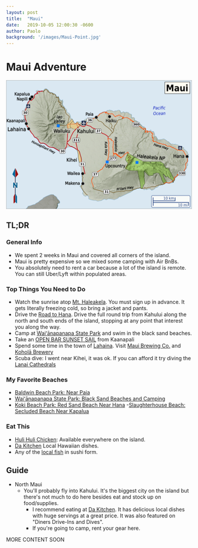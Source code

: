 ```yaml
---
layout: post
title:  "Maui"
date:   2019-10-05 12:00:30 -0600
author: Paolo
background: '/images/Maui-Point.jpg' 
---
```


# Maui Adventure

<img src="/images/maui-map.png" class="img-fluid" alt="https://commons.wikimedia.org/wiki/File:Maui_region_map_EN.png">

## TL;DR

### General Info
- We spent 2 weeks in Maui and covered all corners of the island.
- Maui is pretty expensive so we mixed some camping with Air BnBs.
- You absolutely need to rent a car because a lot of the island is remote. You can still Uber/Lyft within populated areas.

### Top Things You Need to Do
- Watch the sunrise atop [Mt. Haleakela](https://www.nps.gov/hale/planyourvisit/sunrise-and-sunset.htm). You must sign up in advance. It gets literally freezing cold, so bring a jacket and pants.
- Drive the [Road to Hana](https://roadtohana.com/). Drive the full round trip from Kahului along the north and south ends of the island, stopping at any point that interest you along the way.
- Camp at [Waiʻānapanapa State Park](https://www.google.com/search?q=wainapana+state+park&rlz=1C1CHBF_enUS878US878&oq=wainapana+state+park&aqs=chrome..69i57j0l7.5449j0j1&sourceid=chrome&ie=UTF-8) and swim in the black sand beaches.
- Take an [OPEN BAR SUNSET SAIL](https://teralani.net/Maui-Sunset-Sail/original.htm) from Kaanapali
- Spend some time in the town of [Lahaina](https://www.google.com/search?gs_ssp=eJzj4tDP1TcoNsgqNmD0Ys9JzEjMzEsEADcaBd4&q=lahaina&rlz=1C1CHBF_enUS878US878&oq=Lah&aqs=chrome.1.69i57j46j0l2j46j0l2.3265j0j1&sourceid=chrome&ie=UTF-8). Visit [Maui Brewing Co.](https://www.mbcrestaurants.com/lahaina/) and [Koholā Brewery](https://www.koholabrewery.com/)
- Scuba dive: I went near Kihei, it was ok. If you can afford it try diving the [Lanai Cathedrals](https://www.google.com/search?rlz=1C1CHBF_enUS878US878&sxsrf=ALeKk03Y48I7WcvFCsdn48Qhfu3UZm5x7w%3A1589685181845&ei=vavAXv6VM830tAaprbboDA&q=lanai+cathedrals&oq=lanai+cath&gs_lcp=CgZwc3ktYWIQAxgAMgIIADIECAAQQzICCAAyAggAMgIIADICCAAyAggAOgQIIxAnOgUIABCRAjoFCAAQgwE6BwgAEBQQhwJQtxpYqCxg-DVoAHAAeACAAdoHiAGkEZIBCTcuMS41LTEuMZgBAKABAaoBB2d3cy13aXo&sclient=psy-ab)

### My Favorite Beaches
- [Baldwin Beach Park: Near Paia](https://www.google.com/search?rlz=1C1CHBF_enUS878US878&sxsrf=ALeKk00TMToICjL_0w6KwyjGX2ZqSmiMmQ%3A1589684717708&ei=7anAXpnkKsLItQa20qngAg&q=baldwin+beach+park&oq=baldwin+beach+park&gs_lcp=CgZwc3ktYWIQAzICCAAyAggAMgIIADICCAAyAggAMgIIADIGCAAQFhAeMgYIABAWEB4yBggAEBYQHjIGCAAQFhAeOgQIABBHOgcIABAUEIcCOgQIABBDUPAiWLEnYNYoaABwAXgAgAFjiAGfA5IBATWYAQCgAQGqAQdnd3Mtd2l6&sclient=psy-ab&ved=0ahUKEwjZjp2H9bnpAhVCZM0KHTZpCiwQ4dUDCAw&uact=5)
- [Waiʻānapanapa State Park: Black Sand Beaches and Camping](https://www.google.com/search?q=wainapana+state+park&rlz=1C1CHBF_enUS878US878&oq=wainapana+state+park&aqs=chrome..69i57j0l7.5449j0j1&sourceid=chrome&ie=UTF-8)
- [Koki Beach Park: Red Sand Beach Near Hana](https://www.google.com/search?rlz=1C1CHBF_enUS878US878&sxsrf=ALeKk027nuk3gSloZ-pL2lZYIlrYYPE5pA%3A1589684724167&ei=9KnAXqjkCcrbtAaM-5q4CA&q=koki+beach+park&oq=koki+beach+park&gs_lcp=CgZwc3ktYWIQAzICCAAyAggAMgIIADIECAAQHjIECAAQHjoGCAAQBxAeULfQAVjv1AFg-9YBaABwAHgAgAF2iAHiApIBAzMuMZgBAKABAaoBB2d3cy13aXo&sclient=psy-ab&ved=0ahUKEwiorqeK9bnpAhXKLc0KHYy9BocQ4dUDCAw&uact=5)
-[Slaughterhouse Beach: Secluded Beach Near Kapalua](https://www.google.com/search?rlz=1C1CHBF_enUS878US878&sxsrf=ALeKk01K62iuTYqhJa3DNDngwCpAn335bg%3A1589684752911&ei=EKrAXtv_NsO5tQa245O4Bg&q=slaughterhouse+beach&oq=sl&gs_lcp=CgZwc3ktYWIQAxgAMgQIIxAnMgQIIxAnMgUIABCRAjIECAAQQzIECAAQQzIECAAQQzIHCAAQgwEQQzIECAAQQzICCAAyAggAOgUIABCDAVDKvQFYzr4BYOHKAWgAcAB4AIABuAGIAeUCkgEDMC4ymAEAoAEBqgEHZ3dzLXdpeg&sclient=psy-ab)

### Eat This
- [Huli Huli Chicken](https://www.google.com/search?q=huli+huli+chicken&rlz=1C1CHBF_enUS878US878&oq=huli+huli&aqs=chrome.0.0j46j69i57j0l5.2114j0j1&sourceid=chrome&ie=UTF-8): Available everywhere on the island.
- [Da Kitchen](https://dakitchen.com/) Local Hawaiian dishes.
- Any of the [local fish](http://kauai-ranch.com/best-fish-to-eat-in-hawaii/) in sushi form.
   
## Guide
 - North Maui
   - You'll probably fly into Kahului. It's the biggest city on the island but there's not much to do here besides eat and stock up on food/supplies.
     - I recommend eating at [Da Kitchen](https://dakitchen.com/). It has delicious local dishes with huge servings at a great price. It was also featured on "Diners Drive-Ins and Dives".
     - If you're going to camp, rent your gear here.
 
MORE CONTENT SOON
